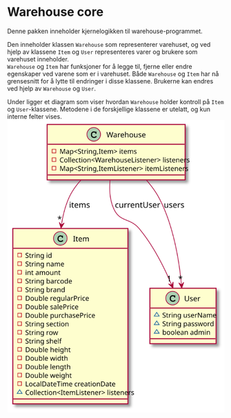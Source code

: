 # Warehouse core
Denne pakken inneholder kjernelogikken til warehouse-programmet. 

Den inneholder klassen `Warehouse` som representerer varehuset, og ved hjelp av klassene `Item` og `User` representeres varer og brukere som varehuset inneholder.  
`Warehouse` og `Item` har funksjoner for å legge til, fjerne eller endre egenskaper ved varene som er i varehuset. Både `Warehouse` og `Item` har nå grensesnitt for å lytte til endringer i disse klassene.
Brukerne kan endres ved hjelp av `Warehouse` og `User`.

Under ligger et diagram som viser hvordan `Warehouse` holder kontroll på `Item` og `User`-klassene. Metodene i de forskjellige klassene er utelatt, og kun interne felter vises.  
![PlantUML-diagram of core](/docs/resources/WarehouseStructure.svg)